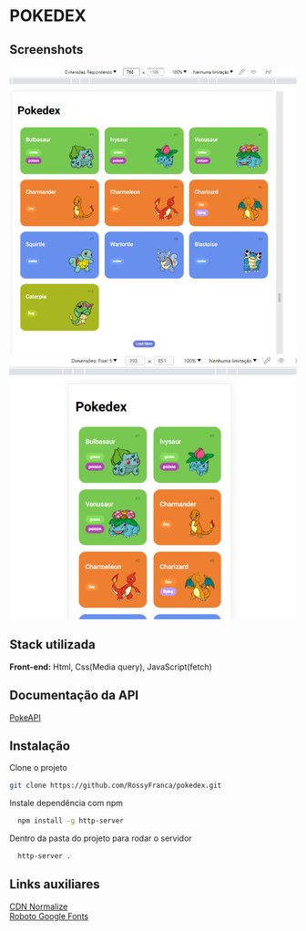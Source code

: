 # POKEDEX

## Screenshots

![App Screenshot](/assets/responsivo768x1196.png)
![App Screenshot](/assets/responsivoP5.png)

## Stack utilizada

**Front-end:** Html, Css(Media query), JavaScript(fetch)

## Documentação da API

[PokeAPI](https://pokeapi.co/)


## Instalação

Clone o projeto
```bash
git clone https://github.com/RossyFranca/pokedex.git
```

Instale dependência com npm

```bash
  npm install -g http-server
```

Dentro da pasta do projeto para rodar o servidor

```bash
  http-server .
```

## Links auxiliares

[CDN Normalize](https://cdnjs.com/libraries/normalize) \
[Roboto Google Fonts](https://fonts.google.com/specimen/Roboto?preview.size=64&preview.layout=row&query=Roboto)